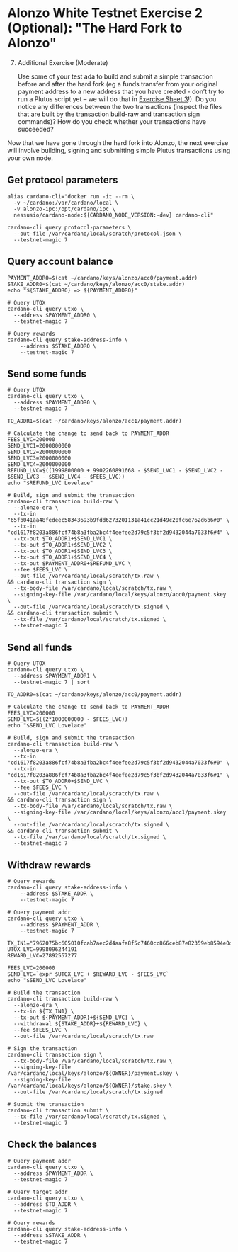 # Alonzo White Testnet Exercise 2 (Optional): "The Hard Fork to Alonzo"

7. Additional Exercise (Moderate)

	Use some of your test ada to build and submit a simple transaction before and after the hard fork (eg a funds transfer from your original payment address to a new address that you have created - don’t try to run a Plutus script yet – we will do that in [Exercise Sheet 3](3_Alonzo-white-exercise-3.md)!).  Do you notice any differences between the two transactions (inspect the files that are built by the transaction build-raw and transaction sign commands)?  How do you check whether your transactions have succeeded?

  Now that we have gone through the hard fork into Alonzo, the next exercise will involve building, signing and submitting simple Plutus transactions using your own node.  

## Get protocol parameters

```
alias cardano-cli="docker run -it --rm \
  -v ~/cardano:/var/cardano/local \
  -v alonzo-ipc:/opt/cardano/ipc \
  nessusio/cardano-node:${CARDANO_NODE_VERSION:-dev} cardano-cli"

cardano-cli query protocol-parameters \
  --out-file /var/cardano/local/scratch/protocol.json \
  --testnet-magic 7
```

## Query account balance

```
PAYMENT_ADDR0=$(cat ~/cardano/keys/alonzo/acc0/payment.addr)
STAKE_ADDR0=$(cat ~/cardano/keys/alonzo/acc0/stake.addr)
echo "${STAKE_ADDR0} => ${PAYMENT_ADDR0}"

# Query UTOX
cardano-cli query utxo \
  --address $PAYMENT_ADDR0 \
  --testnet-magic 7

# Query rewards
cardano-cli query stake-address-info \
    --address $STAKE_ADDR0 \
    --testnet-magic 7
```

## Send some funds

```
# Query UTOX
cardano-cli query utxo \
  --address $PAYMENT_ADDR0 \
  --testnet-magic 7

TO_ADDR1=$(cat ~/cardano/keys/alonzo/acc1/payment.addr)

# Calculate the change to send back to PAYMENT_ADDR
FEES_LVC=200000
SEND_LVC1=2000000000
SEND_LVC2=2000000000
SEND_LVC3=2000000000
SEND_LVC4=2000000000
REFUND_LVC=$((1999800000 + 9902260891668 - $SEND_LVC1 - $SEND_LVC2 - $SEND_LVC3 - $SEND_LVC4 - $FEES_LVC))
echo "$REFUND_LVC Lovelace"

# Build, sign and submit the transaction
cardano-cli transaction build-raw \
  --alonzo-era \
  --tx-in "65fb041aa48fedeec58343693b9fdd6273201131a41cc21d49c20fc6e762d6b6#0" \
  --tx-in "cd1617f8203a886fcf74b8a3fba2bc4f4eefee2d79c5f3bf2d9432044a7033f6#4" \
  --tx-out $TO_ADDR1+$SEND_LVC1 \
  --tx-out $TO_ADDR1+$SEND_LVC2 \
  --tx-out $TO_ADDR1+$SEND_LVC3 \
  --tx-out $TO_ADDR1+$SEND_LVC4 \
  --tx-out $PAYMENT_ADDR0+$REFUND_LVC \
  --fee $FEES_LVC \
  --out-file /var/cardano/local/scratch/tx.raw \
&& cardano-cli transaction sign \
  --tx-body-file /var/cardano/local/scratch/tx.raw \
  --signing-key-file /var/cardano/local/keys/alonzo/acc0/payment.skey \
  --out-file /var/cardano/local/scratch/tx.signed \
&& cardano-cli transaction submit \
  --tx-file /var/cardano/local/scratch/tx.signed \
  --testnet-magic 7
```

## Send all funds

```
# Query UTOX
cardano-cli query utxo \
  --address $PAYMENT_ADDR1 \
  --testnet-magic 7 | sort

TO_ADDR0=$(cat ~/cardano/keys/alonzo/acc0/payment.addr)

# Calculate the change to send back to PAYMENT_ADDR
FEES_LVC=200000
SEND_LVC=$((2*1000000000 - $FEES_LVC))
echo "$SEND_LVC Lovelace"

# Build, sign and submit the transaction
cardano-cli transaction build-raw \
  --alonzo-era \
  --tx-in "cd1617f8203a886fcf74b8a3fba2bc4f4eefee2d79c5f3bf2d9432044a7033f6#0" \
  --tx-in "cd1617f8203a886fcf74b8a3fba2bc4f4eefee2d79c5f3bf2d9432044a7033f6#1" \
  --tx-out $TO_ADDR0+$SEND_LVC \
  --fee $FEES_LVC \
  --out-file /var/cardano/local/scratch/tx.raw \
&& cardano-cli transaction sign \
  --tx-body-file /var/cardano/local/scratch/tx.raw \
  --signing-key-file /var/cardano/local/keys/alonzo/acc1/payment.skey \
  --out-file /var/cardano/local/scratch/tx.signed \
&& cardano-cli transaction submit \
  --tx-file /var/cardano/local/scratch/tx.signed \
  --testnet-magic 7
```

## Withdraw rewards

```
# Query rewards
cardano-cli query stake-address-info \
    --address $STAKE_ADDR \
    --testnet-magic 7

# Query payment addr
cardano-cli query utxo \
    --address $PAYMENT_ADDR \
    --testnet-magic 7

TX_IN1="7962075bc605010fcab7aec2d4aafa8f5c7460cc866ceb87e82359eb8594e0d6#1"
UTOX_LVC=9998096244191
REWARD_LVC=27892557277

FEES_LVC=200000
SEND_LVC=`expr $UTOX_LVC + $REWARD_LVC - $FEES_LVC`
echo "$SEND_LVC Lovelace"

# Build the transaction
cardano-cli transaction build-raw \
  --alonzo-era \
  --tx-in ${TX_IN1} \
  --tx-out ${PAYMENT_ADDR}+${SEND_LVC} \
  --withdrawal ${STAKE_ADDR}+${REWARD_LVC} \
  --fee $FEES_LVC \
  --out-file /var/cardano/local/scratch/tx.raw

# Sign the transaction
cardano-cli transaction sign \
  --tx-body-file /var/cardano/local/scratch/tx.raw \
  --signing-key-file /var/cardano/local/keys/alonzo/${OWNER}/payment.skey \
  --signing-key-file /var/cardano/local/keys/alonzo/${OWNER}/stake.skey \
  --out-file /var/cardano/local/scratch/tx.signed

# Submit the transaction
cardano-cli transaction submit \
  --tx-file /var/cardano/local/scratch/tx.signed \
  --testnet-magic 7
```

## Check the balances

```
# Query payment addr
cardano-cli query utxo \
  --address $PAYMENT_ADDR \
  --testnet-magic 7

# Query target addr
cardano-cli query utxo \
  --address $TO_ADDR \
  --testnet-magic 7

# Query rewards
cardano-cli query stake-address-info \
  --address $STAKE_ADDR \
  --testnet-magic 7
```
